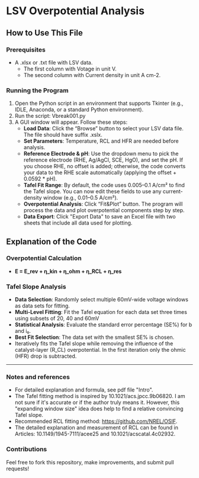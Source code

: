 # LSV Overpotential Analysis

## How to Use This File

### Prerequisites

- A .xlsx or .txt file with LSV data.
   - The first column with Votage in unit V.
   - The second column with Current density in unit A cm-2.

### Running the Program
1. Open the Python script in an environment that supports Tkinter (e.g., IDLE, Anaconda, or a standard Python environment).
2. Run the script: Vbreak001.py
3. A GUI window will appear. Follow these steps:
   - **Load Data**: Click the “Browse” button to select your LSV data file. The file should have suffix .xslx.
   - **Set Parameters**: Temperature, RCL and HFR are needed before analysis.
   - **Reference Electrode & pH**: Use the dropdown menu to pick the reference electrode (RHE, Ag/AgCl, SCE, HgO), and set the pH. If you choose RHE, no offset is added; otherwise, the code converts your data to the RHE scale automatically (applying the offset + 0.0592 * pH).
   - **Tafel Fit Range**: By default, the code uses 0.005–0.1 A/cm² to find the Tafel slope. You can now edit these fields to use any current-density window (e.g., 0.01–0.5 A/cm²).
   - **Overpotential Analysis**: Click “Fit&Plot” button. The program will process the data and plot overpotential components step by step.
   - **Data Export**: Click "Export Data" to save an Excel file with two sheets that include all data used for plotting.

## Explanation of the Code

### Overpotential Calculation
- **E = E_rev + η_kin + η_ohm + η_RCL + η_res**

### Tafel Slope Analysis
- **Data Selection**: Randomly select multiple 60mV-wide voltage windows as data sets for fitting.
- **Multi-Level Fitting**: Fit the Tafel equation for each data set three times using subsets of 20, 40 and 60mV
- **Statistical Analysis**: Evaluate the standard error percentage (SE%) for b and i₀.
- **Best Fit Selection**: The data set with the smallest SE% is chosen.
- Iteratively fits the Tafel slope while removing the influence of the catalyst-layer (R_CL) overpotential. In the first iteration only the ohmic (HFR) drop is subtracted.

---
### Notes and references
- For detailed explanation and formula, see pdf file "Intro".
- The Tafel fitting method is inspired by 10.1021/acs.jpcc.9b06820. I am not sure if it's accurate or if the author truly means it. However, this "expanding window size" idea does help to find a relative convincing Tafel slope.
- Recommended RCL fitting method: https://github.com/NREL/OSIF.
- The detailed explanation and measurement of RCL can be found in Articles: 10.1149/1945-7111/acee25 and 10.1021/acscatal.4c02932. 

### Contributions
Feel free to fork this repository, make improvements, and submit pull requests!
